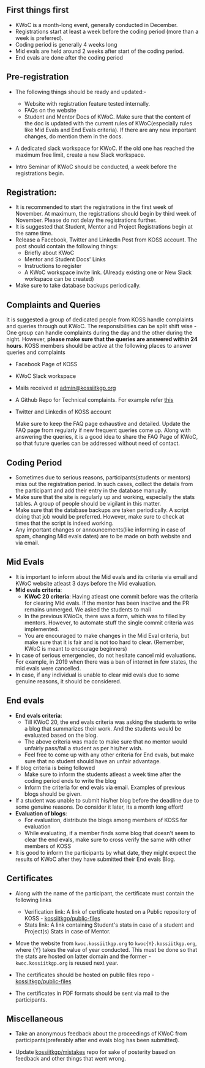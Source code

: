 ## First things first 

- KWoC is a month-long event, generally conducted in December.
- Registrations start at least a week before the coding period (more than a week is preferred).
- Coding period is generally 4 weeks long
- Mid evals are held around 2 weeks after start of the coding period.
- End evals are done after the coding period

## Pre-registration

- The following things should be ready and updated:-

  - Website with registration feature tested internally.
  - FAQs on the website
  - Student and Mentor Docs of KWoC. Make sure that the content of the doc is updated with the current rules of KWoC(especially rules like Mid Evals and End Evals criteria). If there are any new important changes, do mention them in the docs. 

- A dedicated slack workspace for KWoC. If the old one has reached the maximum free limit, create a new Slack workspace.
  
- Intro Seminar of KWoC should be conducted, a week before the registrations begin.

   

## Registration:

-  It is recommended to start the registrations in the first week of November. At maximum, the registrations should begin by third week of November. Please do not delay the registrations further.
- It is suggested that Student, Mentor and Project Registrations begin at the same time.  
- Release a Facebook, Twitter and LinkedIn Post from KOSS account. The post should contain the following things:
  - Briefly about KWoC
  - Mentor and Student Docs' Links
  - Instructions to register
  - A KWoC workspace invite link. (Already existing one or New Slack workspace can be created)
-  Make sure to take database backups periodically.

## Complaints and Queries

It is suggested a group of dedicated people from KOSS handle complaints and queries through out KWoC. The responsibilities can be split shift wise - One group can handle complaints during the day and the other during the night. However, **please make sure that the queries are answered within 24 hours**. KOSS members should be active at the following places to answer queries and complaints

- Facebook Page of KOSS

- KWoC Slack workspace

- Mails received at admin@kossiitkgp.org

- A Github Repo for Technical complaints. For example refer [this](https://github.com/kossiitkgp/kwoc-bugs)

- Twitter and Linkedin of KOSS account

  Make sure to keep the FAQ page exhaustive and detailed. Update the FAQ page from regularly if new frequent queries come up. Along with answering the queries, it is a good idea to share the FAQ Page of KWoC, so that future queries can be addressed without need of contact. 

## Coding Period

- Sometimes due to serious reasons, participants(students or mentors) miss out the registration period. In such cases, collect the details from the participant and add their entry in the database manually.
- Make sure that the site is regularly up and working, especially the stats tables. A group of people should be vigilant in this matter.
- Make sure that the database backups are taken periodically. A script doing that job would be preferred. However, make sure to check at times that the script is indeed working.
- Any important changes or announcements(like informing in case of spam, changing Mid evals dates) are to be made on both website and via email.

## Mid Evals

- It is important to inform about the Mid evals and its criteria via email and KWoC website atleast 3 days before the Mid evaluation. 
- **Mid evals criteria**:
  - **KWoC 20 criteria**: Having atleast one commit before was the criteria for clearing Mid evals. If the mentor has been inactive and the PR remains unmerged. We asked the students to mail 
  - In the previous KWoCs, there was a form, which was to filled by mentors. However, to automate stuff the single commit criteria was implemented. 
  - You are encouraged to make changes in the Mid Eval criteria, but make sure that it is fair and is not too hard to clear. (Remember, KWoC is meant to encourage beginners)
- In case of serious emergencies, do not hesitate cancel mid evaluations. For example, in 2019 when there was a ban of internet in few states, the mid evals were cancelled. 
- In case, if any individual is unable to clear mid evals due to some genuine reasons, it should be considered.

## End evals

- **End evals criteria**:
  - Till KWoC 20, the end evals criteria was asking the students to write a blog that summarizes their work. And the students would be evaluated based on the blog.
  - The above criteria was made to make sure that no mentor would unfairly pass/fail a student as per his/her wish.
  - Feel free to come up with any other criteria for End evals, but make sure that no student should have an unfair advantage.
- If blog criteria is being followed
  - Make sure to inform the students atleast a week time after the coding period ends to write the blog
  - Inform the criteria for end evals via email. Examples of previous blogs should be given.
- If  a student was unable to submit his/her blog before the deadline due to some genuine reasons. Do consider it later, its a month long effort!
- **Evaluation of blogs**:
  - For evaluation, distribute the blogs among members of KOSS for evaluation
  - While evaluating, if a member finds some blog that doesn't seem to clear the end evals, make sure to cross verify the same with other members of KOSS
- It is good to inform the participants by what date, they might expect the results of KWoC after they have submitted their End evals Blog. 

## Certificates

- Along with the name of the participant, the certificate must contain the following links
  - Verification link: A link of certificate hosted on a Public repository of KOSS - [kossiitkgp/public-files](https://github.com/kossiitkgp/public-files)
  - Stats link: A link containing Student's stats in case of a student and Project(s) Stats in case of Mentor.

- Move the website from `kwoc.kossiitkgp.org` to `kwoc{Y}.kossiitkgp.org`, where {Y} takes the value of year conducted. This must be done so that the stats are hosted on latter domain and the former - `kwoc.kossiitkgp.org`  is reused next year.

- The certificates should be hosted on public files repo - [kossiitkgp/public-files](https://github.com/kossiitkgp/public-files)
- The certificates in PDF formats should be sent via mail to the participants.

## Miscellaneous

- Take an anonymous feedback about the proceedings of KWoC from participants(preferably after end evals blog has been submitted).

- Update [kossiitkgp/mistakes](https://github.com/kossiitkgp/mistakes) repo for sake of posterity based on feedback and other things that went wrong.

  
